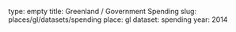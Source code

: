 type: empty
title: Greenland / Government Spending
slug: places/gl/datasets/spending
place: gl
dataset: spending
year: 2014
